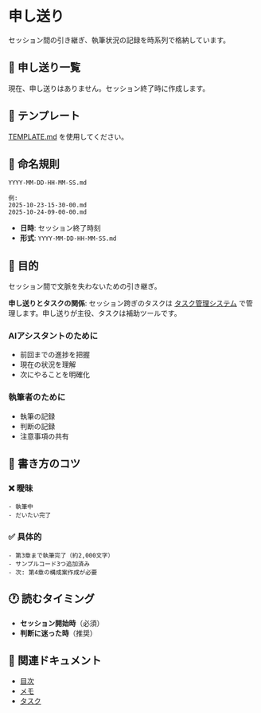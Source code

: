 # 申し送り

セッション間の引き継ぎ、執筆状況の記録を時系列で格納しています。

## 📄 申し送り一覧

現在、申し送りはありません。セッション終了時に作成します。

## 📝 テンプレート

[TEMPLATE.md](./TEMPLATE.md) を使用してください。

## 📂 命名規則

```
YYYY-MM-DD-HH-MM-SS.md

例:
2025-10-23-15-30-00.md
2025-10-24-09-00-00.md
```

- **日時**: セッション終了時刻
- **形式**: `YYYY-MM-DD-HH-MM-SS.md`

## 🎯 目的

セッション間で文脈を失わないための引き継ぎ。

**申し送りとタスクの関係**: セッション跨ぎのタスクは [タスク管理システム](../tasks/README.md) で管理します。申し送りが主役、タスクは補助ツールです。

### AIアシスタントのために
- 前回までの進捗を把握
- 現在の状況を理解
- 次にやることを明確化

### 執筆者のために
- 執筆の記録
- 判断の記録
- 注意事項の共有

## 📖 書き方のコツ

### ❌ 曖昧
```
- 執筆中
- だいたい完了
```

### ✅ 具体的
```
- 第3章まで執筆完了（約2,000文字）
- サンプルコード3つ追加済み
- 次: 第4章の構成案作成が必要
```

## 🕐 読むタイミング

- **セッション開始時**（必須）
- **判断に迷った時**（推奨）

## 🔗 関連ドキュメント

- [目次](../README.md)
- [メモ](../notes/)
- [タスク](../tasks/)
